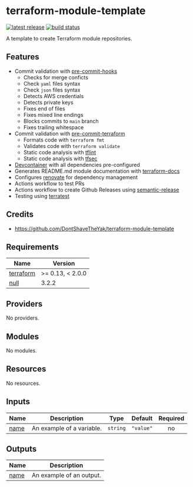 # terraform-module-template

[![latest release](https://img.shields.io/github/v/release/nvnivs/terraform-module-template?style=flat-square)](https://github.com/nvnivs/terraform-module-template/releases/latest)
[![build status](https://img.shields.io/github/actions/workflow/status/nvnivs/terraform-module-template/release.yml?branch=master&logo=github&style=flat-square)](https://github.com/nvnivs/terraform-module-template/actions/workflows/release.yml)

A template to create Terraform module repositories.

## Features

* Commit validation with [pre-commit-hooks]
    - Checks for merge conficts
    - Check `yaml` files syntax
    - Check `json` files syntax
    - Detects AWS credentials
    - Detects private keys
    - Fixes end of files
    - Fixes mixed line endings
    - Blocks commits to `main` branch
    - Fixes trailing whitespace
* Commit validation with [pre-commit-terraform]
    - Formats code with `terraform fmt`
    - Validates code with `terraform validate`
    - Static code analysis with [tflint]
    - Static code analysis with [tfsec]
* [Devcontainer] with all dependencies pre-configured
* Generates README.md module documentation with [terraform-docs]
* Configures [renovate] for dependency management
* Actions workflow to test PRs
* Actions workflow to create Github Releases using [semantic-release]
* Testing using [terratest]

## Credits

* https://github.com/DontShaveTheYak/terraform-module-template

<!-- BEGIN_TF_DOCS -->
## Requirements

| Name | Version |
|------|---------|
| <a name="requirement_terraform"></a> [terraform](#requirement\_terraform) | >= 0.13, < 2.0.0 |
| <a name="requirement_null"></a> [null](#requirement\_null) | 3.2.2 |

## Providers

No providers.

## Modules

No modules.

## Resources

No resources.

## Inputs

| Name | Description | Type | Default | Required |
|------|-------------|------|---------|:--------:|
| <a name="input_name"></a> [name](#input\_name) | An example of a variable. | `string` | `"value"` | no |

## Outputs

| Name | Description |
|------|-------------|
| <a name="output_name"></a> [name](#output\_name) | An example of an output. |
<!-- END_TF_DOCS -->

<!-- MARKDOWN LINKS & IMAGES -->
<!-- https://www.markdownguide.org/basic-syntax/#reference-style-links -->
[pre-commit-hooks]: https://pre-commit.com/
[pre-commit-terraform]: https://github.com/antonbabenko/pre-commit-terraform
[checkov]: https://github.com/bridgecrewio/checkov
[tflint]: https://github.com/terraform-linters/tflint
[tfsec]: https://github.com/aquasecurity/tfsec
[Devcontainer]: https://code.visualstudio.com/docs/devcontainers/containers
[terraform-docs]: https://github.com/terraform-docs/terraform-docs/
[terratest]: https://terratest.gruntwork.io/
[renovate]: https://github.com/renovatebot/renovate
[semantic-release]: https://github.com/semantic-release/semantic-release
